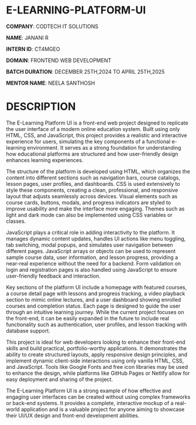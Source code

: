 # E-LEARNING-PLATFORM-UI

**COMPANY**: CODTECH IT SOLUTIONS

**NAME**: JANANI R

**INTERN ID**: CT4MGEO

**DOMAIN**: FRONTEND WEB DEVELOPMENT

**BATCH DURATION**: DECEMBER 25TH,2024 TO APRIL 25TH,2025

**MENTOR NAME**: NEELA SANTHOSH

# DESCRIPTION

The E-Learning Platform UI is a front-end web project designed to replicate the user interface of a modern online education system. Built using only HTML, CSS, and JavaScript, this project provides a realistic and interactive experience for users, simulating the key components of a functional e-learning environment. It serves as a strong foundation for understanding how educational platforms are structured and how user-friendly design enhances learning experiences.

The structure of the platform is developed using HTML, which organizes the content into different sections such as navigation bars, course catalogs, lesson pages, user profiles, and dashboards. CSS is used extensively to style these components, creating a clean, professional, and responsive layout that adjusts seamlessly across devices. Visual elements such as course cards, buttons, modals, and progress indicators are styled to improve usability and make the interface more engaging. Themes such as light and dark mode can also be implemented using CSS variables or classes.

JavaScript plays a critical role in adding interactivity to the platform. It manages dynamic content updates, handles UI actions like menu toggling, tab switching, modal popups, and simulates user navigation between different pages. JavaScript arrays or objects can be used to represent sample course data, user information, and lesson progress, providing a near-real experience without the need for a backend. Form validation on login and registration pages is also handled using JavaScript to ensure user-friendly feedback and interaction.

Key sections of the platform UI include a homepage with featured courses, a course detail page with lessons and progress tracking, a video playback section to mimic online lectures, and a user dashboard showing enrolled courses and completion status. Each page is designed to guide the user through an intuitive learning journey. While the current project focuses on the front-end, it can be easily expanded in the future to include real functionality such as authentication, user profiles, and lesson tracking with database support.

This project is ideal for web developers looking to enhance their front-end skills and build practical, portfolio-worthy applications. It demonstrates the ability to create structured layouts, apply responsive design principles, and implement dynamic client-side interactions using only vanilla HTML, CSS, and JavaScript. Tools like Google Fonts and free icon libraries may be used to enhance the design, while platforms like GitHub Pages or Netlify allow for easy deployment and sharing of the project.

The E-Learning Platform UI is a strong example of how effective and engaging user interfaces can be created without using complex frameworks or back-end systems. It provides a complete, interactive mockup of a real-world application and is a valuable project for anyone aiming to showcase their UI/UX design and front-end development abilities.
